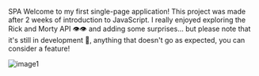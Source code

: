SPA
Welcome to my first single-page application! This project was made after 2 weeks of introduction to JavaScript. I really enjoyed exploring the Rick and Morty API 👁️👁️ and adding some surprises... but please note that it's still in development 🚧, anything that doesn't go as expected, you can consider a feature!



![image1](https://github.com/DanielaDonia/myFirstSPA/assets/147919505/a2eeeea7-f392-4e2a-80b7-78d5f3154b3e)

